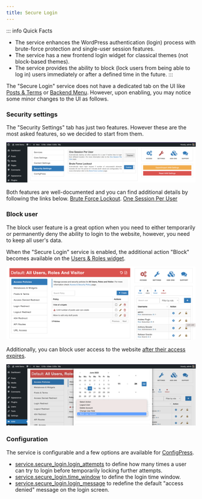 ```yaml
---
title: Secure Login
---
```


::: info Quick Facts
- The service enhances the WordPress authentication (login) process with brute-force protection and single-user session features.
- The service has a new frontend login widget for classical themes (not block-based themes).
- The service provides the ability to block (lock users from being able to log in) users immediately or after a defined time in the future.
:::

The "Secure Login" service does not have a dedicated tab on the UI like [Posts & Terms](/plugin/advanced-access-manager/service/post-term) or [Backend Menu](/plugin/advanced-access-manager/service/backend-menu). However, upon enabling, you may notice some minor changes to the UI as follows.

### Security settings

The "Security Settings" tab has just two features. However these are the most asked features, so we decided to start from them.

![AAM Secure Settings Tab](./assets/aam-secure-settings-tab.png)

Both features are well-documented and you can find additional details by following the links below.
[Brute Force Lockout](/plugin/advanced-access-manager/setting/bruteforce-lockout).
[One Session Per User](/plugin/advanced-access-manager/setting/one-session-per-user)

### Block user

The block user feature is a great option when you need to either temporarily or permanently deny the ability to login to the website, however, you need to keep all user's data.

When the "Secure Login" service is enabled, the additional action "Block" becomes available on the [Users & Roles widget](/plugin/advanced-access-manager/ui-overview#access-page).

![AAM Block User Action](./assets/aam-block-user-action.png)

Additionally, you can block user access to the website [after their access expires](/question/authentication/temporary-account).

![AAM Access Expires Block User](./assets/aam-access-expires-block-user.png)

### Configuration

The service is configurable and a few options are available for [ConfigPress](/plugin/advanced-access-manager/configpress/).

- [service.secure_login.login_attempts](/plugin/advanced-access-manager/configpress/service-securelogin-login-attemtps) to define how many times a user can try to login before temporarily locking further attempts.
- [service.secure_login.time_window](/plugin/advanced-access-manager/configpress/service-securelogin-time-window) to define the login time window.
- [service.secure_login.login_message](/plugin/advanced-access-manager/configpress/service.secure-login.login-message) to redefine the default "access denied" message on the login screen.